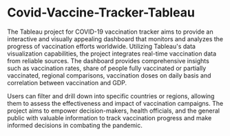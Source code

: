 # Covid-Vaccine-Tracker-Tableau
The Tableau project for COVID-19 vaccination tracker aims to provide an interactive and visually appealing dashboard that monitors and analyzes the progress of vaccination efforts worldwide. Utilizing Tableau's data visualization capabilities, the project integrates real-time vaccination data from reliable sources. The dashboard provides comprehensive insights such as vaccination rates, share of people fully vaccinated or partially vaccinated, regional comparisons, vaccination doses on daily basis and correlation between vaccination and GDP. 

Users can filter and drill down into specific countries or regions, allowing them to assess the effectiveness and impact of vaccination campaigns. The project aims to empower decision-makers, health officials, and the general public with valuable information to track vaccination progress and make informed decisions in combating the pandemic.


